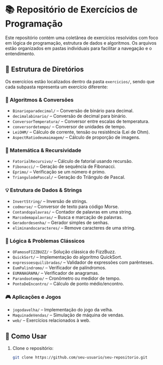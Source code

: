 # 📚 Repositório de Exercícios de Programação

Este repositório contém uma coletânea de exercícios resolvidos com foco em lógica de programação, estrutura de dados e algoritmos. Os arquivos estão organizados em pastas individuais para facilitar a navegação e o entendimento.

## 📁 Estrutura de Diretórios

Os exercícios estão localizados dentro da pasta `exercicios/`, sendo que cada subpasta representa um exercício diferente:

### 🔢 Algoritmos & Conversões
- `Binarioparadecimal/` – Conversão de binário para decimal.
- `decimalabinario/` – Conversão de decimal para binário.
- `ConversorTemperatura/` – Conversor entre escalas de temperatura.
- `conversordetempo/` – Conversor de unidades de tempo.
- `LeiOHM/` – Cálculo de corrente, tensão ou resistência (Lei de Ohm).
- `AspectRatiodeumaimagem/` – Cálculo de proporção de imagens.

### 🧮 Matemática & Recursividade
- `FatorialRecursivo/` – Cálculo de fatorial usando recursão.
- `Fibonacci/` – Geração de sequência de Fibonacci.
- `Eprimo/` – Verificação se um número é primo.
- `TriangulodePascal/` – Geração do Triângulo de Pascal.

### 💡 Estrutura de Dados & Strings
- `InvertString/` – Inversão de strings.
- `codmorse/` – Conversor de texto para código Morse.
- `Contandopalavras/` – Contador de palavras em uma string.
- `Marcodemapalavras/` – Busca e marcação de palavras.
- `Geradordesenha/` – Gerador simples de senhas.
- `eliminandocaracteres/` – Remove caracteres de uma string.

### 🧠 Lógica & Problemas Clássicos
- `OFamosoFIZZBUZZ/` – Solução clássica do FizzBuzz.
- `QuickSort/` – Implementação do algoritmo QuickSort.
- `expressoesquilibradas/` – Validador de expressões com parênteses.
- `EumPalindromo/` – Verificador de palíndromos.
- `EUMANAGRAMA/` – Verificador de anagramas.
- `Parandootempo/` – Cronômetro ou medidor de tempo.
- `PontoDeEncontro/` – Cálculo de ponto médio/encontro.

### 🎮 Aplicações e Jogos
- `jogodavelha/` – Implementação do jogo da velha.
- `MaquinadeVendas/` – Simulação de máquina de vendas.
- `web/` – Exercícios relacionados à web.

## 🚀 Como Usar

1. Clone o repositório:
   ```bash
   git clone https://github.com/seu-usuario/seu-repositorio.git

